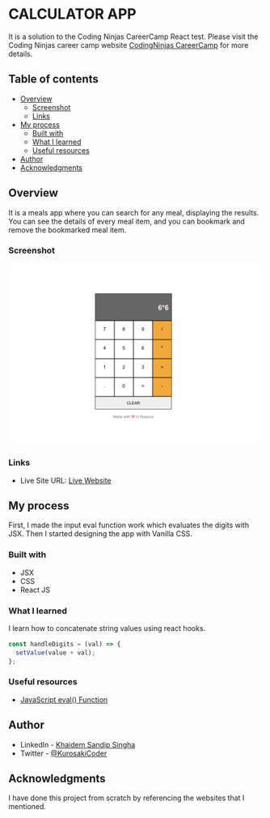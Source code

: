 # CALCULATOR APP

It is a solution to the Coding Ninjas CareerCamp React test. Please visit the Coding Ninjas career camp website [CodingNinjas CareerCamp](https://careercamp.codingninjas.com/?utm_source=codingninjas&utm_medium=top_navigation&utm_campaign=landing_header) for more details.

## Table of contents

- [Overview](#overview)
  - [Screenshot](#screenshot)
  - [Links](#links)
- [My process](#my-process)
  - [Built with](#built-with)
  - [What I learned](#what-i-learned)
  - [Useful resources](#useful-resources)
- [Author](#author)
- [Acknowledgments](#acknowledgments)

## Overview

It is a meals app where you can search for any meal, displaying the results. You can see the details of every meal item, and you can bookmark and remove the bookmarked meal item.

### Screenshot

![](images/image.png)

### Links

- Live Site URL: [Live Website](https://kurosakicoder.github.io/ReactCalculator/)

## My process

First, I made the input eval function work which evaluates the digits with JSX. Then I started designing the app with Vanilla CSS.

### Built with

- JSX
- CSS
- React JS

### What I learned

I learn how to concatenate string values using react hooks.

```js
const handleDigits = (val) => {
  setValue(value + val);
};
```

### Useful resources

- [JavaScript eval() Function](https://www.w3schools.com/jsref/jsref_eval.asp)

## Author

- LinkedIn - [Khaidem Sandip Singha ](https://www.linkedin.com/in/khaidemsandip/)
- Twitter - [@KurosakiCoder](https://twitter.com/KurosakiCoder)

## Acknowledgments

I have done this project from scratch by referencing the websites that I mentioned.
